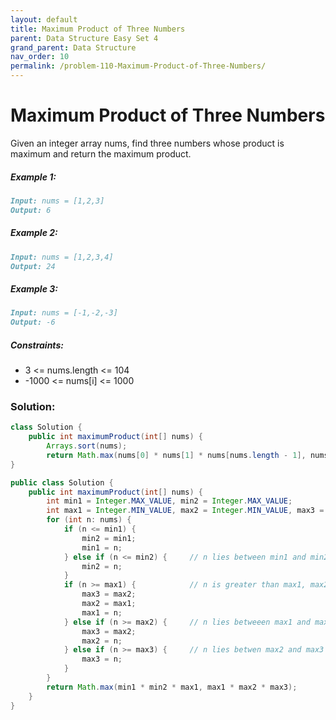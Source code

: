 ```yaml
---
layout: default
title: Maximum Product of Three Numbers
parent: Data Structure Easy Set 4
grand_parent: Data Structure
nav_order: 10
permalink: /problem-110-Maximum-Product-of-Three-Numbers/
---
```

# Maximum Product of Three Numbers

Given an integer array nums, find three numbers whose product is maximum and return the maximum product.

##### Example 1:
```markdown
Input: nums = [1,2,3]
Output: 6
```
##### Example 2:
````markdown
Input: nums = [1,2,3,4]
Output: 24
````
##### Example 3:
```markdown
Input: nums = [-1,-2,-3]
Output: -6
```
##### Constraints:
* 3 <= nums.length <= 104
* -1000 <= nums[i] <= 1000

### Solution:
```java
class Solution {
    public int maximumProduct(int[] nums) {
        Arrays.sort(nums);
        return Math.max(nums[0] * nums[1] * nums[nums.length - 1], nums[nums.length - 1] * nums[nums.length - 2] * nums[nums.length - 3]);    }
}
```
```java
public class Solution {
    public int maximumProduct(int[] nums) {
        int min1 = Integer.MAX_VALUE, min2 = Integer.MAX_VALUE;
        int max1 = Integer.MIN_VALUE, max2 = Integer.MIN_VALUE, max3 = Integer.MIN_VALUE;
        for (int n: nums) {
            if (n <= min1) {
                min2 = min1;
                min1 = n;
            } else if (n <= min2) {     // n lies between min1 and min2
                min2 = n;
            }
            if (n >= max1) {            // n is greater than max1, max2 and max3
                max3 = max2;
                max2 = max1;
                max1 = n;
            } else if (n >= max2) {     // n lies betweeen max1 and max2
                max3 = max2;
                max2 = n;
            } else if (n >= max3) {     // n lies betwen max2 and max3
                max3 = n;
            }
        }
        return Math.max(min1 * min2 * max1, max1 * max2 * max3);
    }
}
```